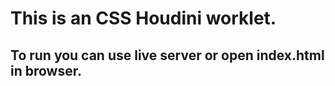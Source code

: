 # This is an CSS Houdini worklet.

## To run you can use live server or open index.html in browser.
